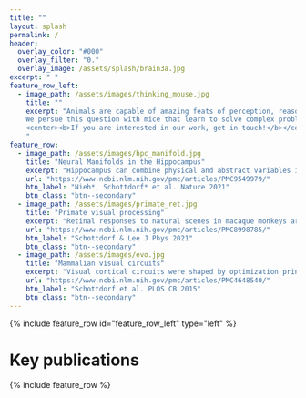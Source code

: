 ```yaml
---
title: ""
layout: splash
permalink: /
header:
  overlay_color: "#000"
  overlay_filter: "0."
  overlay_image: /assets/splash/brain3a.jpg
excerpt: " "
feature_row_left:
  - image_path: /assets/images/thinking_mouse.jpg
    title: ""
    excerpt: "Animals are capable of amazing feats of perception, reasoning and planning. If you ever had mice in your kitchen, you will know what we are talking about! How do they do that? And how are these processes instantiated by the coordinated activity of single neurons?<br/><br/>
    We persue this question with mice that learn to solve complex problems in virtual reality. In these animals, we use advanced microscopy, electrophysiology, and artificial intelligence to explore the neural computations underlying perception.<br/><br/>
    <center><b>If you are interested in our work, get in touch!</b></center>
    "
feature_row:
  - image_path: /assets/images/hpc_manifold.jpg
    title: "Neural Manifolds in the Hippocampus"
    excerpt: "Hippocampus can combine physical and abstract variables into the same cognitive map, instantiated as a neural manifold."
    url: "https://www.ncbi.nlm.nih.gov/pmc/articles/PMC9549979/"
    btn_label: "Nieh*, Schottdorf* et al. Nature 2021"
    btn_class: "btn--secondary"
  - image_path: /assets/images/primate_ret.jpg
    title: "Primate visual processing"
    excerpt: "Retinal responses to natural scenes in macaque monkeys are primarily driven by temporal variations though eye movements and gaze shifts."
    url: "https://www.ncbi.nlm.nih.gov/pmc/articles/PMC8998785/"
    btn_label: "Schottdorf & Lee J Phys 2021"
    btn_class: "btn--secondary"
  - image_path: /assets/images/evo.jpg
    title: "Mammalian visual circuits"
    excerpt: "Visual cortical circuits were shaped by optimization principles on evolutionary time scales beginning in the earliest phases of mammalian ancestry."
    url: "https://www.ncbi.nlm.nih.gov/pmc/articles/PMC4648540/"
    btn_label: "Schottdorf et al. PLOS CB 2015"
    btn_class: "btn--secondary"
---
```


{% include feature_row id="feature_row_left" type="left" %}
# Key publications
{% include feature_row %}
